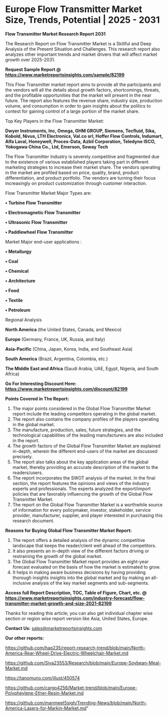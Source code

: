 # Europe Flow Transmitter Market Size, Trends, Potential | 2025 - 2031

<strong>Flow Transmitter Market Research Report 2031</strong>

The Research Report on Flow Transmitter Market is a Skillful and Deep Analysis of the Present Situation and Challenges. This research report also analyzes other important trends and market drivers that will affect market growth over 2025-2031.

<strong>Request Sample Report @ <a href=https://www.marketreportsinsights.com/sample/82199>https://www.marketreportsinsights.com/sample/82199</a></strong>

This Flow Transmitter market report aims to provide all the participants and the vendors will all the details about growth factors, shortcomings, threats, and the profitable opportunities that the market will present in the near future. The report also features the revenue share, industry size, production volume, and consumption in order to gain insights about the politics to contest for gaining control of a large portion of the market share.

Top Key Players in the Flow Transmitter Market:

<strong>Dwyer Instruments, Inc, Omega, GHM GROUP, Siemens, Tecfluid, Sika, Kobold, Nivus, LTH Electronics, Val.co srl, Hoffer Flow Controls, Indumart, Alfa Laval, Honeywell, Proces-Data, Azbil Corporation, Teledyne ISCO, Yokogawa China Co., Ltd, Emerson, Soway Tech</strong>

The Flow Transmitter Industry is severely competitive and fragmented due to the existence of various established players taking part in different marketing strategies to increase their market share. The vendors operating in the market are profiled based on price, quality, brand, product differentiation, and product portfolio. The vendors are turning their focus increasingly on product customization through customer interaction.

Flow Transmitter Market Major Types are:

<strong>• Turbine Flow Transmitter

• Electromagnetic Flow Transmitter

• Ultrasonic Flow Transmitter

• Paddlewheel Flow Transmitter</strong>

Market Major end-user applications :

<strong>• Metallurgy

• Coal

• Chemical

• Architecture

• Food

• Textile

• Petroleum</strong>

Regional Analysis

</u><strong><b>North America</b></strong> (the United States, Canada, and Mexico)

<strong><b>Europe </b></strong>(Germany, France, UK, Russia, and Italy)

<strong><b>Asia-Pacific</b></strong> (China, Japan, Korea, India, and Southeast Asia)

<strong><b>South America</b></strong> (Brazil, Argentina, Colombia, etc.)

<strong><b>The Middle East and Africa</b></strong> (Saudi Arabia, UAE, Egypt, Nigeria, and South Africa)

<strong>Go For Interesting Discount Here: <a href=https://www.marketreportsinsights.com/discount/82199>https://www.marketreportsinsights.com/discount/82199</a></strong>

<strong>Points Covered in The Report:</strong>
<ol>
  <li>The major points considered in the Global Flow Transmitter Market report include the leading competitors operating in the global market.</li>
  <li>The report also contains the company profiles of the players operating in the global market.</li>
  <li>The manufacture, production, sales, future strategies, and the technological capabilities of the leading manufacturers are also included in the report.</li>
  <li>The growth factors of the Global Flow Transmitter Market are explained in-depth, wherein the different end-users of the market are discussed precisely.</li>
  <li>The report also talks about the key application areas of the global market, thereby providing an accurate description of the market to the readers/users.</li>
  <li>The report incorporates the SWOT analysis of the market. In the final section, the report features the opinions and views of the industry experts and professionals. The experts analyzed the export/import policies that are favorably influencing the growth of the Global Flow Transmitter Market.</li>
  <li>The report on the Global Flow Transmitter Market is a worthwhile source of information for every policymaker, investor, stakeholder, service provider, manufacturer, supplier, and player interested in purchasing this research document.</li>
</ol>
<strong>Reasons for Buying Global Flow Transmitter Market Report:</strong>

<ol>
  <li>The report offers a detailed analysis of the dynamic competitive landscape that keeps the reader/client well ahead of the competitors.</li>
  <li>It also presents an in-depth view of the different factors driving or restraining the growth of the global market.</li>
  <li>The Global Flow Transmitter Market report provides an eight-year forecast evaluated on the basis of how the market is estimated to grow.</li>
  <li>It helps in making aware business decisions by having providing thorough insights insights into the global market and by making an all-inclusive analysis of the key market segments and sub-segments.</li>
</ol>
<strong>Access full Report Description, TOC, Table of Figure, Chart, etc. @ <a href=https://www.marketreportsinsights.com/industry-forecast/flow-transmitter-market-growth-and-size-2021-82199>https://www.marketreportsinsights.com/industry-forecast/flow-transmitter-market-growth-and-size-2021-82199</a></strong>


Thanks for reading this article; you can also get individual chapter wise section or region wise report version like Asia, United States, Europe.

<strong>Contact Us:</strong>
sales@marketreportsinsights.com

<strong>Our other reports:</strong>

<a href=https://github.com/haq235/report-research-trend/blob/main/North-America-Rear-Wheel-Drive-Electric-Wheelchair-Market.md>https://github.com/haq235/report-research-trend/blob/main/North-America-Rear-Wheel-Drive-Electric-Wheelchair-Market.md</a>

<a href=https://github.com/Siya23553/Research/blob/main/Europe-Soybean-Meal-Market.md>https://github.com/Siya23553/Research/blob/main/Europe-Soybean-Meal-Market.md</a>

<a href=https://tanomuno.com/illust/450574>https://tanomuno.com/illust/450574</a>

<a href=https://github.com/cargo4256/Market-trend/blob/main/Europe-Polypheylene-Ether-Resin-Market.md>https://github.com/cargo4256/Market-trend/blob/main/Europe-Polypheylene-Ether-Resin-Market.md</a>

<a href=https://github.com/manmeet5sigh/Trending-News/blob/main/North-America-Lasers-for-Markin-Market.md>https://github.com/manmeet5sigh/Trending-News/blob/main/North-America-Lasers-for-Markin-Market.md</a>"
